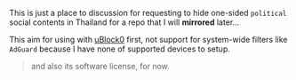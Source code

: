 This is just a place to discussion for requesting to hide one-sided `political` social contents in Thailand for a repo that I will **mirrored** later...

This aim for using with [uBlock0](https://github.com/gorhill/ublock) first, not support for system-wide filters like `AdGuard` because I have none of supported devices to setup.
> and also its software license, for now.
